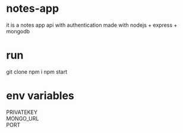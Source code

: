 # notes-app
 it is a notes app api with authentication made with nodejs + express + mongodb  

# run 
git clone
npm i
npm start

# env variables

  PRIVATEKEY <br/>
  MONGO_URL<br/>
  PORT
